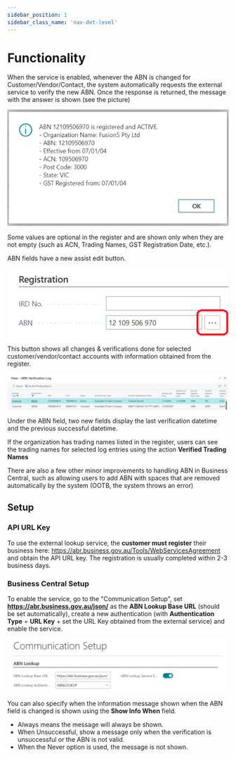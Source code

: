 ```yaml
---
sidebar_position: 1
sidebar_class_name: 'nav-det-level'
---
```


# Functionality

When the service is enabled, whenever the ABN is changed for Customer/Vendor/Contact, the system automatically requests the external service to verify the new ABN. Once the response is returned, the message with the answer is shown (see the picture)

![image.png](./img/ABNVerified.png)

Some values are optional in the register and are shown only when they are not empty (such as ACN, Trading Names, GST Registration Date, etc.).

ABN fields have a new assist edit button.

![image.png](./img/ABNVerificationLogLookup.png)

This button shows all changes & verifications done for selected customer/vendor/contact accounts with information obtained from the register.

![image.png](./img/ABNVerificationLog.png)

Under the ABN field, two new fields display the last verification datetime and the previous successful datetime.

If the organization has trading names listed in the register, users can see the trading names for selected log entries using the action **Verified Trading Names**

There are also a few other minor improvements to handling ABN in Business Central, such as allowing users to add ABN with spaces that are removed automatically by the system (OOTB, the system throws an error)

## Setup
### API URL Key

To use the external lookup service, the **customer must register** their business here: https://abr.business.gov.au/Tools/WebServicesAgreement and obtain the API URL key. The registration is usually completed within 2-3 business days. 

### Business Central Setup

To enable the service, go to the "Communication Setup", set **https://abr.business.gov.au/json/** as the **ABN Lookup Base URL** (should be set automatically), create a new authentication (with **Authentication Type** = **URL Key** + set the URL Key obtained from the external service) and enable the service.

![image.png](./img/CommunicationSetup.png)

You can also specify when the information message shown when the ABN field is changed is shown using the **Show Info When** field. 
- Always means the message will always be shown.
- When Unsuccessful, show a message only when the verification is unsuccessful or the ABN is not valid.
- When the Never option is used, the message is not shown.
